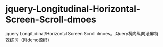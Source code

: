 # jquery-Longitudinal-Horizontal-Screen-Scroll-dmoes
jquery Longitudinal/Horizontal Screen Scroll dmoes。jQuery横向纵向滚屏特效练习（附demo源码）
